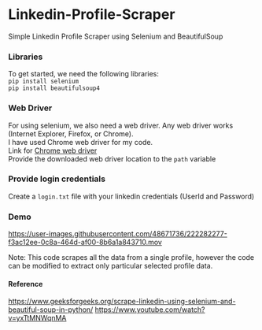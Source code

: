 # Linkedin-Profile-Scraper
Simple Linkedin Profile Scraper using Selenium and BeautifulSoup


### Libraries
To get started, we need the following libraries:<br>
```pip install selenium```
<br>
```pip install beautifulsoup4```

### Web Driver
For using selenium, we also need a web driver. Any web driver works (Internet Explorer, Firefox, or Chrome).<br>
I have used Chrome web driver for my code.<br>
Link for [Chrome web driver](https://chromedriver.chromium.org/getting-started)<br>
Provide the downloaded web driver location to the ```path``` variable<br>

### Provide login credentials
Create a ```login.txt``` file with your linkedin credentials (UserId and Password)


### Demo
https://user-images.githubusercontent.com/48671736/222282277-f3ac12ee-0c8a-464d-af00-8b6a1a843710.mov


Note: This code scrapes all the data from a single profile, however the code can be modified to extract only particular selected profile data.


#### Reference

https://www.geeksforgeeks.org/scrape-linkedin-using-selenium-and-beautiful-soup-in-python/
https://www.youtube.com/watch?v=yxTtMNWqnMA
